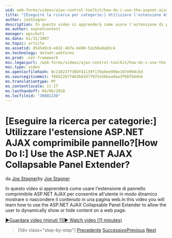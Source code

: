 ```yaml
---
uid: web-forms/videos/ajax-control-toolkit/how-do-i-use-the-aspnet-ajax-collapsable-panel-extender
title: "[Eseguire la ricerca per categorie:] Utilizzare l'estensione ASP.NET AJAX comprimibile pannello? | Microsoft Docs"
author: JoeStagner
description: In questo video si apprenderà come usare l'estensione di pannello comprimibile ASP.NET AJAX per consentire all'utente in modo dinamico mostrare o nascondere il contenuto in una pagina web.
ms.author: aspnetcontent
manager: wpickett
ms.date: 01/31/2007
ms.topic: article
ms.assetid: d54549cd-e832-4bfa-b490-52e58a8a03c4
ms.technology: dotnet-webforms
ms.prod: .net-framework
msc.legacyurl: /web-forms/videos/ajax-control-toolkit/how-do-i-use-the-aspnet-ajax-collapsable-panel-extender
msc.type: video
ms.openlocfilehash: 8c218237f38bf41139f170a9ee99be197e99dcbd
ms.sourcegitcommit: f8852267f463b62d7f975e56bea9aa3f68fbbdeb
ms.translationtype: MT
ms.contentlocale: it-IT
ms.lasthandoff: 04/06/2018
ms.locfileid: "30881230"
---
```

<a name="how-do-i-use-the-aspnet-ajax-collapsable-panel-extender"></a><span data-ttu-id="16ab6-104">[Eseguire la ricerca per categorie:] Utilizzare l'estensione ASP.NET AJAX comprimibile pannello?</span><span class="sxs-lookup"><span data-stu-id="16ab6-104">[How Do I:] Use the ASP.NET AJAX Collapsable Panel Extender?</span></span>
====================
<span data-ttu-id="16ab6-105">da [Joe Stagner](https://github.com/JoeStagner)</span><span class="sxs-lookup"><span data-stu-id="16ab6-105">by [Joe Stagner](https://github.com/JoeStagner)</span></span>

<span data-ttu-id="16ab6-106">In questo video si apprenderà come usare l'estensione di pannello comprimibile ASP.NET AJAX per consentire all'utente in modo dinamico mostrare o nascondere il contenuto in una pagina web.</span><span class="sxs-lookup"><span data-stu-id="16ab6-106">In this video you will learn how to use the ASP.NET AJAX Collapsable Panel Extender to allow the user to dynamically show or hide content on a web page.</span></span>

[<span data-ttu-id="16ab6-107">&#9654;Guardare video (minuti 11)</span><span class="sxs-lookup"><span data-stu-id="16ab6-107">&#9654; Watch video (11 minutes)</span></span>](https://channel9.msdn.com/Blogs/ASP-NET-Site-Videos/how-do-i-use-the-aspnet-ajax-collapsable-panel-extender)

> [!div class="step-by-step"]
> <span data-ttu-id="16ab6-108">[Precedente](how-do-i-use-the-aspnet-ajax-accordion-control.md)
> [Successivo](how-do-i-use-the-aspnet-ajax-draggable-panel-extender.md)</span><span class="sxs-lookup"><span data-stu-id="16ab6-108">[Previous](how-do-i-use-the-aspnet-ajax-accordion-control.md)
[Next](how-do-i-use-the-aspnet-ajax-draggable-panel-extender.md)</span></span>
